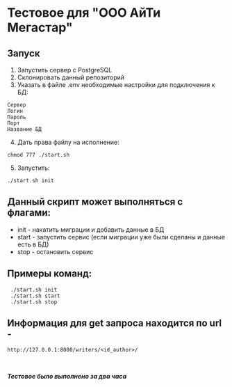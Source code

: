 Тестовое для "ООО АйТи Мегастар"
==================

Запуск
------------------
1. Запустить сервер с PostgreSQL 
2. Склонировать данный репозиторий
3. Указать в файле .env необходимые настройки для подключения к БД:
```
Сервер
Логин
Пароль
Порт
Название БД
``` 
4. Дать права файлу на исполнение:
```
chmod 777 ./start.sh  
``` 
5. Запустить:
```
./start.sh init
``` 

Данный скрипт может выполняться с флагами:
------------------
* init - накатить миграции и добавить данные в БД
* start - запустить сервис (если миграции уже были сделаны и данные есть в БД)
* stop - остановить сервис

Примеры команд:
------------------
```
 ./start.sh init    
 ./start.sh start  
 ./start.sh stop
 ``` 

Информация для get запроса находится по url - 
------------------
```
http://127.0.0.1:8000/writers/<id_author>/
``` 
</br>

***Тестовое было выполнено за два часа***
